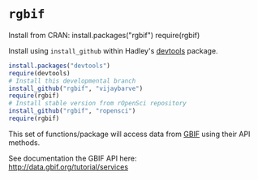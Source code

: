 # `rgbif`

Install from CRAN:
install.packages("rgbif")
require(rgbif)

Install using `install_github` within Hadley's [devtools](https://github.com/hadley/devtools) package.

```R
install.packages("devtools")
require(devtools)
# Install this developmental branch
install_github("rgbif", "vijaybarve")
require(rgbif)
# Install stable version from rOpenSci repository
install_github("rgbif", "ropensci")
require(rgbif)
```

This set of functions/package will access data from [GBIF](http://www.gbif.org/) using their API methods. 

See documentation the GBIF API here:  
http://data.gbif.org/tutorial/services